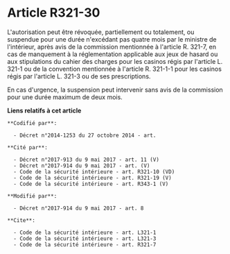 # Article R321-30

L'autorisation peut être révoquée, partiellement ou totalement, ou suspendue pour une durée n'excédant pas quatre mois par le
ministre de l'intérieur, après avis de la commission mentionnée à l'article R. 321-7, en cas de manquement à la
réglementation applicable aux jeux de hasard ou aux stipulations du cahier des charges pour les casinos régis par l'article
L. 321-1 ou de la convention mentionnée à l'article R. 321-1-1 pour les casinos régis par l'article L. 321-3 ou de ses
prescriptions. 

En cas d'urgence, la suspension peut intervenir sans avis de la commission pour une durée maximum de deux mois.

**Liens relatifs à cet article**

	**Codifié par**:

	  - Décret n°2014-1253 du 27 octobre 2014 - art.

	**Cité par**:

	  - Décret n°2017-913 du 9 mai 2017 - art. 11 (V)
	  - Décret n°2017-914 du 9 mai 2017 - art. (V)
	  - Code de la sécurité intérieure - art. R321-10 (VD)
	  - Code de la sécurité intérieure - art. R321-19 (V)
	  - Code de la sécurité intérieure - art. R343-1 (V)

	**Modifié par**:

	  - Décret n°2017-914 du 9 mai 2017 - art. 8

	**Cite**:

	  - Code de la sécurité intérieure - art. L321-1
	  - Code de la sécurité intérieure - art. L321-3
	  - Code de la sécurité intérieure - art. R321-7
